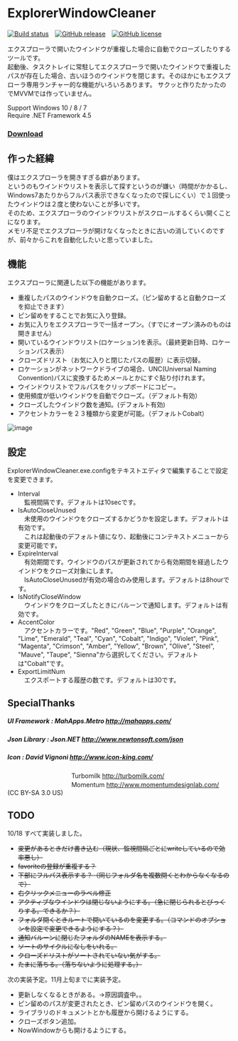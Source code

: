 # ExplorerWindowCleaner

[![Build status](https://ci.appveyor.com/api/projects/status/tiy31lavkila6ncy?svg=true)](https://ci.appveyor.com/project/finalstream/explorerwindowcleaner)　[![GitHub release](https://img.shields.io/github/release/finalstream/ExplorerWindowCleaner.svg)](https://github.com/finalstream/ExplorerWindowCleaner/releases/latest)　[![GitHub license](https://img.shields.io/github/license/finalstream/ExplorerWindowCleaner.svg)](https://github.com/finalstream/ExplorerWindowCleaner/blob/master/LICENSE)

エクスプローラで開いたウインドウが重複した場合に自動でクローズしたりするツールです。  
起動後、タスクトレイに常駐してエクスプローラで開いたウインドウで重複したパスが存在した場合、古いほうのウインドウを閉じます。そのほかにもエクスプローラ専用ランチャー的な機能がいろいろあります。
サクッと作りたかったのでMVVMでは作っていません。

Support Windows 10 / 8 / 7  
Require .NET Framework 4.5

### [Download](https://github.com/finalstream/ExplorerWindowCleaner/releases/latest)

## 作った経緯
僕はエクスプローラを開きすぎる癖があります。  
というのもウインドウリストを表示して探すというのが嫌い（時間がかかるし、Windows7あたりからフルパス表示できなくなったので探しにくい）で１回使ったウインドウは２度と使わないことが多いです。  
そのため、エクスプローラのウインドウリストがスクロールするくらい開くことになります。  
メモリ不足でエクスプローラが開けなくなったときに古いの消していくのですが、前々からこれを自動化したいと思っていました。  

## 機能
エクスプローラに関連した以下の機能があります。

* 重複したパスのウインドウを自動クローズ。（ピン留めすると自動クローズを抑止できます）
* ピン留めをすることでお気に入り登録。
* お気に入りをエクスプローラで一括オープン。（すでにオープン済みのものは開きません）
* 開いているウインドウリスト(ロケーション)を表示。（最終更新日時、ロケーションパス表示）
* クローズドリスト（お気に入りと閉じたパスの履歴）に表示切替。
* ロケーションがネットワークドライブの場合、UNC(Universal Naming Convention)パスに変換するためメールとかにすぐ貼り付けれます。
* ウインドウリストでフルパスをクリップボードにコピー。
* 使用頻度が低いウインドウを自動でクローズ。（デフォルト有効）
* クローズしたウインドウ数を通知。(デフォルト有効)
* アクセントカラーを２３種類から変更が可能。（デフォルトCobalt）

![image](https://cloud.githubusercontent.com/assets/3516444/10563872/78302602-75d7-11e5-8eed-6d4cd8072ae2.png)

## 設定
ExplorerWindowCleaner.exe.configをテキストエディタで編集することで設定を変更できます。  

* Interval  
　監視間隔です。デフォルトは10secです。
* IsAutoCloseUnused  
　未使用のウインドウをクローズするかどうかを設定します。デフォルトは有効です。  
　これは起動後のデフォルト値になり、起動後にコンテキストメニューから変更可能です。  
* ExpireInterval  
　有効期間です。ウインドウのパスが更新されてから有効期間を経過したウインドウをクローズ対象にします。  
　IsAutoCloseUnusedが有効の場合のみ使用します。デフォルトは8hourです。  
* IsNotifyCloseWindow  
　ウインドウをクローズしたときにバルーンで通知します。デフォルトは有効です。
* AccentColor  
　アクセントカラーです。"Red", "Green", "Blue", "Purple", "Orange", "Lime", "Emerald", "Teal", "Cyan", "Cobalt", "Indigo", "Violet", "Pink", "Magenta", "Crimson", "Amber", "Yellow", "Brown", "Olive", "Steel", "Mauve", "Taupe", "Sienna"から選択してください。デフォルトは"Cobalt"です。
* ExportLimitNum  
　エクスポートする履歴の数です。デフォルトは30です。

## SpecialThanks

##### UI Framework : MahApps.Metro http://mahapps.com/
##### Json Library : Json.NET http://www.newtonsoft.com/json
##### Icon         : David Vignoni http://www.icon-king.com/  
　　　　　　　　　　 Turbomilk http://turbomilk.com/  
　　　　　　　　　　 Momentum http://www.momentumdesignlab.com/ (CC BY-SA 3.0 US)

## TODO
10/18 すべて実装しました。

* ~~変更があるときだけ書き込む（現状、監視間隔ごとにwriteしているので効率悪し）~~
* ~~favoriteの登録が重複する？~~
* ~~下部にフルパス表示する？（同じフォルダ名を複数開くとわからなくなるので）~~
* ~~右クリックメニューのラベル修正~~
* ~~アクティブなウインドウは閉じないようにする。（急に閉じられるとびっくりする。できるか？）~~
* ~~フォルダ開くときルートで開いているのを変更する。（コマンドのオプションを設定で変更できるようにする？）~~
* ~~通知バルーンに閉じたフォルダのNAMEを表示する。~~
* ~~ソートのサイクルになしをいれる。~~
* ~~クローズドリストがソートされていない気がする。~~
* ~~たまに落ちる。（落ちないように処理する。）~~

次の実装予定。11月上旬までに実装予定。

* 更新しなくなるときがある。→原因調査中。。
* ピン留めのパスが変更されたとき、ピン留めパスのウインドウを開く。
* ライブラリのドキュメントとかも履歴から開けるようにする。
* クローズボタン追加。
* NowWindowからも開けるようにする。

